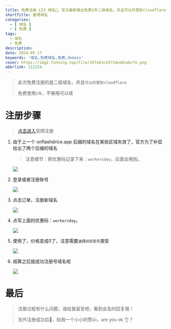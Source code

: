 ```yaml
---
title: 免费注册 L53 域名🎁，官方最新推出免费1年二级域名，并且可以托管到cloudflare上，铁铁们，冲冲冲 ✨！
shortTitle: 香港域名
categories:
  - [ 域名 ]
  - [ 免费 ]
tags:
  - 域名
  - 免费
description:
date: 2024-05-17
keywords: '域名,免费域名,免费,domain'
cover: https://img2.funning.top/file/35fa63ce573dee82abcfe.png
abbrlink: 112254
---
```


> 此次免费注册的是二级域名，并且`可以托管到cloudflare`
> 
> 免费使用`1年`，不够用可以续

# 注册步骤

> [点击进入](https://customer.l53.net/)官网注册


1. 由于上一个 onflashdrice.app 后缀的域名在某些区域失效了，官方为了补偿给出了两个后缀的域名

   > 注意细节：把优惠码记录下来：`workersday`，后面会用到。

    ![](https://img2.funning.top/file/459f77e0af46fb50bb659.png)
   
2. 登录或者注册账号

    ![](https://img2.funning.top/file/c4771fe998e63b40ff475.png)

3. 点击订单，注册新域名

    ![](https://img2.funning.top/file/da1f2424040e0bd303d51.png)

4. 点写上面的优惠码：`workersday`。

    ![](https://img2.funning.top/file/f137fc57aa7cd12c4da7c.png)

6. 使用了，价格变成0了，注意需要`选择USD货币`类型

   ![](https://img2.funning.top/file/e67968ed455a0407c0ecb.png)


6. 结算之后就成功注册号域名啦

    ![](https://img2.funning.top/file/677780d46c1a72705939b.png)

# 最后

>注册过程有什么问题，请给我留言吧，看到会及时回复哦！
>
>另外注册成功后🏅，给我一个小小的赞👍，are you ok 👌？

